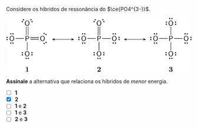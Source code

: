 Considere os híbridos de ressonância do $\ce{PO4^{3-}}$.

![Molécula 1D26-1](1D26-1M.svg)

**Assinale** a alternativa que relaciona os híbridos de *menor* energia.

- [ ] **1**
- [x] **2**
- [ ] **1** e **2**
- [ ] **1** e **3**
- [ ] **2** e **3**
